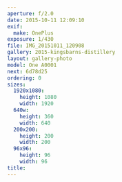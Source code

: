```yaml
---
aperture: f/2.0
date: 2015-10-11 12:09:10
exif:
  make: OnePlus
exposure: 1/430
file: IMG_20151011_120908
gallery: 2015-kingsbarns-distillery
layout: gallery-photo
model: One A0001
next: 6d78d25
ordering: 0
sizes:
  1920x1080:
    height: 1080
    width: 1920
  640w:
    height: 360
    width: 640
  200x200:
    height: 200
    width: 200
  96x96:
    height: 96
    width: 96
title: 
---
```

